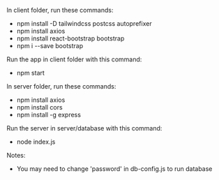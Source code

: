 In client folder, run these commands:
- npm install -D tailwindcss postcss autoprefixer
- npm install axios
- npm install react-bootstrap bootstrap
- npm i --save bootstrap

Run the app in client folder with this command:
- npm start

In server folder, run these commands:
- npm install axios
- npm install cors
- npm install -g express

Run the server in server/database with this command:
- node index.js

Notes:
- You may need to change 'password' in db-config.js to run database
